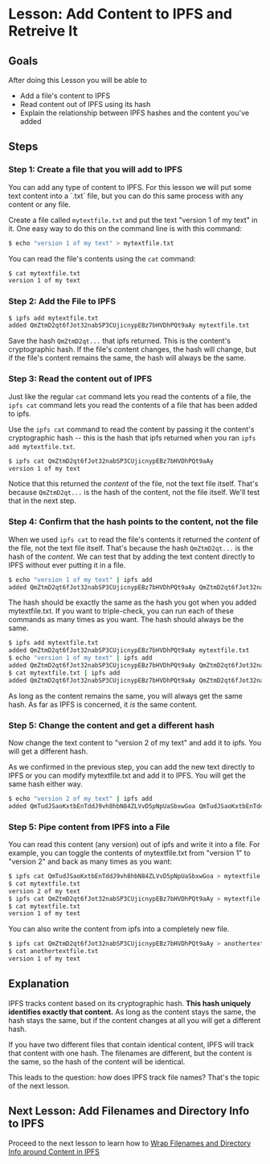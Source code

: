 # Lesson: Add Content to IPFS and Retreive It

## Goals
After doing this Lesson you will be able to    
* Add a file's content to IPFS
* Read content out of IPFS using its hash
* Explain the relationship between IPFS hashes and the content you've added

## Steps

### Step 1: Create a file that you will add to IPFS

<div class="alert alert-info">
You can add any type of content to IPFS. For this lesson we will put some text content into a `.txt` file, but you can do this same process with any content or any file.
</div>

Create a file called `mytextfile.txt` and put the text "version 1 of my text" in it. One easy way to do this on the command line is with this command:

```sh
$ echo "version 1 of my text" > mytextfile.txt
```

You can read the file's contents using the `cat` command:

```sh
$ cat mytextfile.txt
version 1 of my text
```

### Step 2: Add the File to IPFS

```sh
$ ipfs add mytextfile.txt
added QmZtmD2qt6fJot32nabSP3CUjicnypEBz7bHVDhPQt9aAy mytextfile.txt
```

Save the hash `QmZtmD2qt...` that ipfs returned. This is the content's cryptographic hash. If the file's content changes, the hash will change, but if the file's content remains the same, the hash will always be the same.

### Step 3: Read the content out of IPFS

Just like the regular `cat` command lets you read the contents of a file, the `ipfs cat` command lets you read the contents of a file that has been added to ipfs.

Use the `ipfs cat` command to read the content by passing it the content's cryptographic hash -- this is the hash that ipfs returned when you ran `ipfs add mytextfile.txt`.

```sh
$ ipfs cat QmZtmD2qt6fJot32nabSP3CUjicnypEBz7bHVDhPQt9aAy
version 1 of my text

```

Notice that this returned the _content_ of the file, not the text file itself.  That's because `QmZtmD2qt...` is the hash of the content, not the file itself. We'll test that in the next step.

### Step 4: Confirm that the hash points to the content, not the file

When we used `ipfs cat` to read the file's contents it returned the _content_ of the file, not the text file itself.  That's because the hash `QmZtmD2qt...` is the hash of the _content_.  We can test that by adding the text content directly to IPFS without ever putting it in a file.


```sh
$ echo "version 1 of my text" | ipfs add
added QmZtmD2qt6fJot32nabSP3CUjicnypEBz7bHVDhPQt9aAy QmZtmD2qt6fJot32nabSP3CUjicnypEBz7bHVDhPQt9aAy
```

The hash should be exactly the same as the hash you got when you added mytextfile.txt. If you want to triple-check, you can run each of these commands as many times as you want. The hash should always be the same.

```sh
$ ipfs add mytextfile.txt
added QmZtmD2qt6fJot32nabSP3CUjicnypEBz7bHVDhPQt9aAy mytextfile.txt
$ echo "version 1 of my text" | ipfs add
added QmZtmD2qt6fJot32nabSP3CUjicnypEBz7bHVDhPQt9aAy QmZtmD2qt6fJot32nabSP3CUjicnypEBz7bHVDhPQt9aAy
$ cat mytextfile.txt | ipfs add
added QmZtmD2qt6fJot32nabSP3CUjicnypEBz7bHVDhPQt9aAy QmZtmD2qt6fJot32nabSP3CUjicnypEBz7bHVDhPQt9aAy
```

As long as the content remains the same, you will always get the same hash. As far as IPFS is concerned, it _is_ the same content.

### Step 5: Change the content and get a different hash

Now change the text content to "version 2 of my text" and add it to ipfs. You will get a different hash.

As we confirmed in the previous step, you can add the new text directly to IPFS or you can modify mytextfile.txt and add it to IPFS. You will get the same hash either way.

```sh
$ echo "version 2 of my text" | ipfs add
added QmTudJSaoKxtbEnTddJ9vh8hbN84ZLVvD5pNpUaSbxwGoa QmTudJSaoKxtbEnTddJ9vh8hbN84ZLVvD5pNpUaSbxwGoa
```

### Step 5: Pipe content from IPFS into a File

You can read this content (any version) out of ipfs and write it into a file. For example, you can toggle the contents of mytextfile.txt from "version 1" to "version 2" and back as many times as you want:

```sh
$ ipfs cat QmTudJSaoKxtbEnTddJ9vh8hbN84ZLVvD5pNpUaSbxwGoa > mytextfile.txt
$ cat mytextfile.txt
version 2 of my text
$ ipfs cat QmZtmD2qt6fJot32nabSP3CUjicnypEBz7bHVDhPQt9aAy > mytextfile.txt
$ cat mytextfile.txt
version 1 of my text
```

You can also write the content from ipfs into a completely new file.

```sh
$ ipfs cat QmZtmD2qt6fJot32nabSP3CUjicnypEBz7bHVDhPQt9aAy > anothertextfile.txt
$ cat anothertextfile.txt
version 1 of my text
```

## Explanation

IPFS tracks content based on its cryptographic hash. **This hash uniquely identifies exactly that content.** As long as the content stays the same, the hash stays the same, but if the content changes at all you will get a different hash.

If you have two different files that contain identical content, IPFS will track that content with one hash. The filenames are different, but the content is the same, so the hash of the content will be identical.

This leads to the question: how does IPFS track file names? That's the topic of the next lesson.

## Next Lesson: Add Filenames and Directory Info to IPFS

Proceed to the next lesson to learn how to
[Wrap Filenames and Directory Info around Content in IPFS](/files-on-ipfs/lessons/wrap-directories-around-content.md)
